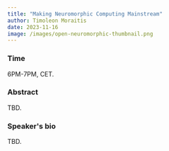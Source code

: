 ```yaml
---
title: "Making Neuromorphic Computing Mainstream"
author: Timoleon Moraitis
date: 2023-11-16
image: /images/open-neuromorphic-thumbnail.png
---
```


### Time
6PM-7PM, CET.

### Abstract

TBD.

### Speaker's bio

TBD.
